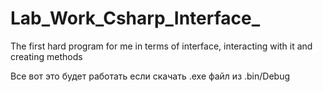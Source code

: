 # Lab_Work_Csharp_Interface_
The first hard program for me in terms of interface, interacting with it and creating methods


Все вот это будет работать если скачать .exe файл из .bin/Debug
